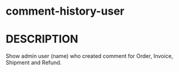 # comment-history-user
# DESCRIPTION
Show admin user (name) who created comment for Order, Invoice, Shipment and Refund.
